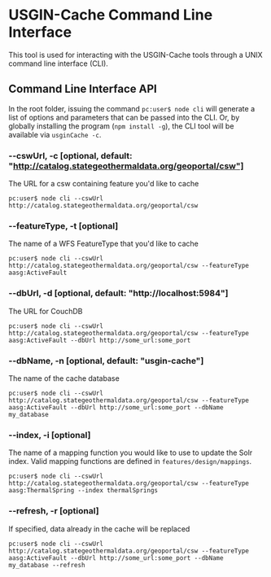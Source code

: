 # USGIN-Cache Command Line Interface

This tool is used for interacting with the USGIN-Cache tools through a UNIX command line interface (CLI).

## Command Line Interface API

In the root folder, issuing the command `pc:user$ node cli` will generate a list of options and parameters that can be passed into the CLI.  Or, by globally installing the program (`npm install -g`), the CLI tool will be available via `usginCache -c`.

### --cswUrl, -c [optional, default: "http://catalog.stategeothermaldata.org/geoportal/csw"]
The URL for a csw containing feature you'd like to cache

    pc:user$ node cli --cswUrl http://catalog.stategeothermaldata.org/geoportal/csw

### --featureType, -t [optional]
The name of a WFS FeatureType that you'd like to cache

    pc:user$ node cli --cswUrl http://catalog.stategeothermaldata.org/geoportal/csw --featureType aasg:ActiveFault

### --dbUrl, -d [optional, default: "http://localhost:5984"]
The URL for CouchDB

    pc:user$ node cli --cswUrl http://catalog.stategeothermaldata.org/geoportal/csw --featureType aasg:ActiveFault --dbUrl http://some_url:some_port

### --dbName, -n [optional, default: "usgin-cache"]
The name of the cache database

    pc:user$ node cli --cswUrl http://catalog.stategeothermaldata.org/geoportal/csw --featureType aasg:ActiveFault --dbUrl http://some_url:some_port --dbName my_database

### --index, -i [optional]
The name of a mapping function you would like to use to update the Solr index. Valid mapping functions are defined in `features/design/mappings`.

    pc:user$ node cli --cswUrl http://catalog.stategeothermaldata.org/geoportal/csw --featureType aasg:ThermalSpring --index thermalSprings

### --refresh, -r [optional]
If specified, data already in the cache will be replaced

    pc:user$ node cli --cswUrl http://catalog.stategeothermaldata.org/geoportal/csw --featureType aasg:ActiveFault --dbUrl http://some_url:some_port --dbName my_database --refresh